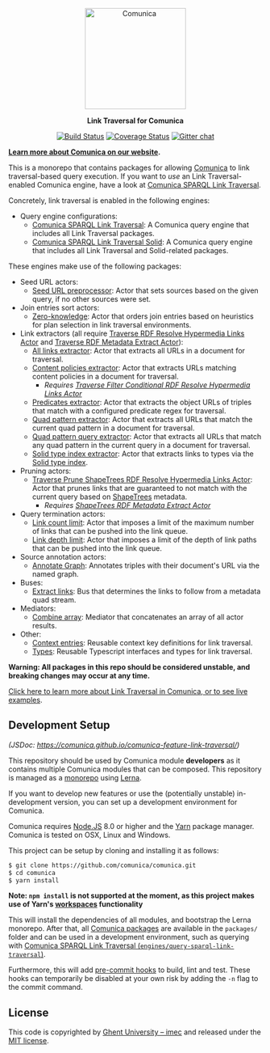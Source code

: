 <p align="center">
  <a href="https://comunica.dev/">
    <img alt="Comunica" src="https://comunica.dev/img/comunica_red.svg" width="200">
  </a>
</p>

<p align="center">
  <strong>Link Traversal for Comunica</strong>
</p>

<p align="center">
<a href="https://github.com/comunica/comunica-feature-link-traversal/actions?query=workflow%3ACI"><img src="https://github.com/comunica/comunica-feature-link-traversal/workflows/CI/badge.svg" alt="Build Status"></a>
<a href="https://coveralls.io/github/comunica/comunica-feature-link-traversal?branch=master"><img src="https://coveralls.io/repos/github/comunica/comunica-feature-link-traversal/badge.svg?branch=master" alt="Coverage Status"></a>
<a href="https://gitter.im/comunica/Lobby"><img src="https://badges.gitter.im/comunica.png" alt="Gitter chat"></a>
</p>

**[Learn more about Comunica on our website](https://comunica.dev/).**

This is a monorepo that contains packages for allowing [Comunica](https://github.com/comunica/comunica) to link traversal-based query execution.
If you want to _use_ an Link Traversal-enabled Comunica engine, have a look at [Comunica SPARQL Link Traversal](https://github.com/comunica/comunica-feature-link-traversal/tree/master/engines/query-sparql-link-traversal).

Concretely, link traversal is enabled in the following engines:

* Query engine configurations:
  * [Comunica SPARQL Link Traversal](https://github.com/comunica/comunica-feature-link-traversal/tree/master/engines/query-sparql-link-traversal): A Comunica query engine that includes all Link Traversal packages.
  * [Comunica SPARQL Link Traversal Solid](https://github.com/comunica/comunica-feature-link-traversal/tree/master/engines/query-sparql-link-traversal-solid): A Comunica query engine that includes all Link Traversal and Solid-related packages.

These engines make use of the following packages:

* Seed URL actors:
    * [Seed URL preprocessor](https://github.com/comunica/comunica-feature-link-traversal/tree/master/packages/actor-optimize-query-operation-set-seed-sources-quadpattern-iris): Actor that sets sources based on the given query, if no other sources were set.
* Join entries sort actors:
    * [Zero-knowledge](https://github.com/comunica/comunica-feature-link-traversal/tree/master/packages/actor-rdf-join-entries-sort-traversal-zero-knowledge): Actor that orders join entries based on heuristics for plan selection in link traversal environments.
* Link extractors (all require [Traverse RDF Resolve Hypermedia Links Actor](https://github.com/comunica/comunica-feature-link-traversal/tree/master/packages/actor-rdf-resolve-hypermedia-links-traverse) and [Traverse RDF Metadata Extract Actor](https://github.com/comunica/comunica-feature-link-traversal/tree/master/packages/actor-rdf-metadata-extract-traverse)):
    * [All links extractor](https://github.com/comunica/comunica-feature-link-traversal/tree/master/packages/actor-extract-links-all): Actor that extracts all URLs in a document for traversal.
    * [Content policies extractor](https://github.com/comunica/comunica-feature-link-traversal/tree/master/packages/actor-extract-links-content-policies): Actor that extracts URLs matching content policies in a document for traversal.
        * _Requires [Traverse Filter Conditional RDF Resolve Hypermedia Links Actor](https://github.com/comunica/comunica-feature-link-traversal/tree/master/packages/actor-rdf-resolve-hypermedia-links-traverse-replace-conditional)_
    * [Predicates extractor](https://github.com/comunica/comunica-feature-link-traversal/tree/master/packages/actor-extract-links-predicates): Actor that extracts the object URLs of triples that match with a configured predicate regex for traversal.
    * [Quad pattern extractor](https://github.com/comunica/comunica-feature-link-traversal/tree/master/packages/actor-extract-links-quad-pattern): Actor that extracts all URLs that match the current quad pattern in a document for traversal.
    * [Quad pattern query extractor](https://github.com/comunica/comunica-feature-link-traversal/tree/master/packages/actor-extract-links-quad-pattern-query): Actor that extracts all URLs that match any quad pattern in the current query in a document for traversal.
    * [Solid type index extractor](https://github.com/comunica/comunica-feature-link-traversal/tree/master/packages/actor-extract-links-solid-type-index): Actor that extracts links to types via the [Solid type index](https://github.com/solid/solid/blob/main/proposals/data-discovery.md).
* Pruning actors:
  * [Traverse Prune ShapeTrees RDF Resolve Hypermedia Links Actor](https://github.com/comunica/comunica-feature-link-traversal/tree/master/packages/actor-rdf-resolve-hypermedia-links-traverse-prune-shapetrees): Actor that prunes links that are guaranteed to not match with the current query based on [ShapeTrees](https://shapetrees.org/) metadata.
    * _Requires [ShapeTrees RDF Metadata Extract Actor](https://github.com/comunica/comunica-feature-link-traversal/tree/master/packages/actor-rdf-metadata-extract-shapetrees)_
* Query termination actors:
    * [Link count limit](https://github.com/comunica/comunica-feature-link-traversal/tree/master/packages/actor-rdf-resolve-hypermedia-links-queue-wrapper-limit-count): Actor that imposes a limit of the maximum number of links that can be pushed into the link queue.
    * [Link depth limit](https://github.com/comunica/comunica-feature-link-traversal/tree/master/packages/actor-rdf-resolve-hypermedia-links-queue-wrapper-limit-depth): Actor that imposes a limit of the depth of link paths that can be pushed into the link queue.
* Source annotation actors:
  * [Annotate Graph](https://github.com/comunica/comunica-feature-link-traversal/tree/master/packages/actor-rdf-resolve-hypermedia-links-traverse-annotate-source-graph): Annotates triples with their document's URL via the named graph.
* Buses:
  * [Extract links](https://github.com/comunica/comunica-feature-link-traversal/tree/master/packages/bus-extract-links): Bus that determines the links to follow from a metadata quad stream.
* Mediators:
  * [Combine array](https://github.com/comunica/comunica-feature-link-traversal/tree/master/packages/mediator-combine-array): Mediator that concatenates an array of all actor results.
* Other:
  * [Context entries](https://github.com/comunica/comunica-feature-link-traversal/tree/master/packages/context-entries-link-traversal): Reusable context key definitions for link traversal.
  * [Types](https://github.com/comunica/comunica-feature-link-traversal/tree/master/packages/types-link-traversal): Reusable Typescript interfaces and types for link traversal.

**Warning: All packages in this repo should be considered unstable, and breaking changes may occur at any time.**

[Click here to learn more about Link Traversal in Comunica, or to see live examples](https://comunica.dev/research/link_traversal/).

## Development Setup

_(JSDoc: https://comunica.github.io/comunica-feature-link-traversal/)_

This repository should be used by Comunica module **developers** as it contains multiple Comunica modules that can be composed.
This repository is managed as a [monorepo](https://github.com/babel/babel/blob/master/doc/design/monorepo.md)
using [Lerna](https://lernajs.io/).

If you want to develop new features
or use the (potentially unstable) in-development version,
you can set up a development environment for Comunica.

Comunica requires [Node.JS](http://nodejs.org/) 8.0 or higher and the [Yarn](https://yarnpkg.com/en/) package manager.
Comunica is tested on OSX, Linux and Windows.

This project can be setup by cloning and installing it as follows:

```bash
$ git clone https://github.com/comunica/comunica.git
$ cd comunica
$ yarn install
```

**Note: `npm install` is not supported at the moment, as this project makes use of Yarn's [workspaces](https://yarnpkg.com/lang/en/docs/workspaces/) functionality**

This will install the dependencies of all modules, and bootstrap the Lerna monorepo.
After that, all [Comunica packages](https://github.com/comunica/comunica-feature-link-traversal/tree/master/packages) are available in the `packages/` folder
and can be used in a development environment, such as querying with [Comunica SPARQL Link Traversal (`engines/query-sparql-link-traversal`)](https://github.com/comunica/comunica-feature-link-traversal/tree/master/engines/query-sparql-link-traversal).

Furthermore, this will add [pre-commit hooks](https://www.npmjs.com/package/pre-commit)
to build, lint and test.
These hooks can temporarily be disabled at your own risk by adding the `-n` flag to the commit command.

## License
This code is copyrighted by [Ghent University – imec](http://idlab.ugent.be/)
and released under the [MIT license](http://opensource.org/licenses/MIT).
